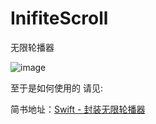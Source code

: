 # InifiteScroll
无限轮播器

![image](../Demo.gif)

至于是如何使用的  请见:

简书地址：[Swift - 封装无限轮播器](http://www.jianshu.com/p/06c44fd712d2)



